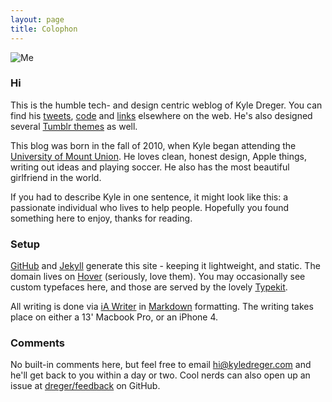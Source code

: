```yaml
---
layout: page
title: Colophon
---
```


![Me](http://kyledreger.com.s3.amazonaws.com/me.jpg)

### Hi

This is the humble tech- and design centric weblog of Kyle Dreger. You can find his [tweets](http://twitter.com/dreger), [code](http://github.com/dreger) and [links](http://pinboard.in/u:dreger) elsewhere on the web. He's also designed several [Tumblr themes](http://tumblr.com/themes/by/dregers) as well. 

This blog was born in the fall of 2010, when Kyle began attending the [University of Mount Union](http://mountunion.edu). He loves clean, honest design, Apple things, writing out ideas and playing soccer. He also has the most beautiful girlfriend in the world. 

If you had to describe Kyle in one sentence, it might look like this: a passionate individual who lives to help people. Hopefully you found something here to enjoy, thanks for reading. 

### Setup

[GitHub](http://github.com) and [Jekyll](https://github.com/mojombo/jekyll/) generate this site - keeping it lightweight, and static. The domain lives on [Hover](http://hover.com) (seriously, love them). You may occasionally see custom typefaces here, and those are served by the lovely [Typekit](http://typekit.com). 

All writing is done via [iA Writer](http://www.iawriter.com/) in [Markdown](http://daringfireball.net/projects/markdown) formatting. The writing takes place on either a 13' Macbook Pro, or an iPhone 4.

### Comments

No built-in comments here, but feel free to email <hi@kyledreger.com> and he'll get back to you within a day or two. Cool nerds can also open up an issue at [dreger/feedback](https://github.com/dreger/feedback/issues/new) on GitHub.
